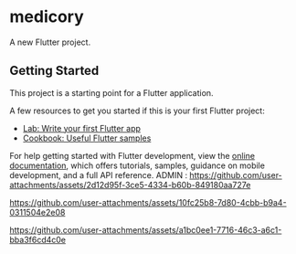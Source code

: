 # medicory

A new Flutter project.

## Getting Started

This project is a starting point for a Flutter application.

A few resources to get you started if this is your first Flutter project:

- [Lab: Write your first Flutter app](https://docs.flutter.dev/get-started/codelab)
- [Cookbook: Useful Flutter samples](https://docs.flutter.dev/cookbook)

For help getting started with Flutter development, view the
[online documentation](https://docs.flutter.dev/), which offers tutorials,
samples, guidance on mobile development, and a full API reference.
ADMIN :
https://github.com/user-attachments/assets/2d12d95f-3ce5-4334-b60b-849180aa727e

https://github.com/user-attachments/assets/10fc25b8-7d80-4cbb-b9a4-0311504e2e08

https://github.com/user-attachments/assets/a1bc0ee1-7716-46c3-a6c1-bba3f6cd4c0e

